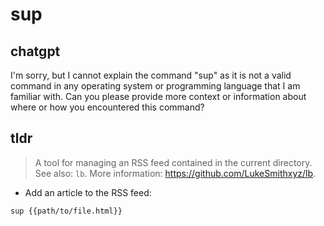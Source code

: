 # sup 
## chatgpt 
I'm sorry, but I cannot explain the command "sup" as it is not a valid command in any operating system or programming language that I am familiar with. Can you please provide more context or information about where or how you encountered this command? 

## tldr 
 
> A tool for managing an RSS feed contained in the current directory.
> See also: `lb`.
> More information: <https://github.com/LukeSmithxyz/lb>.

- Add an article to the RSS feed:

`sup {{path/to/file.html}}`
